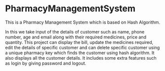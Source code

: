 # PharmacyManagementSystem

This is a Pharmacy Management System which is based on Hash Algorithm.

In this we take input of the details of customer such as name, phone number, age and email along with their required medicines, price and quantity.
This project can display the bill, update the medicines required, edit the details of specific customer and can delete specific customer using a unique pharmacy key which finds the customer using hash algorithm.
It also displays all the customer details.
It includes some extra features such as login by giving password and logout.
